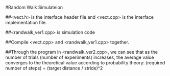#Random Walk Simulateion

##<vect.h> is the interface header file and <vect.cpp> is the interface implementation file.

##<randwalk_ver1.cpp> is simulation code

##Compile <vect.cpp> and <randwalk_ver1.cpp> together.

##Through the program in <randwalk_ver2.cpp>, we can see that as the number of trials (number of experiments) increases, the average value converges to the theoretical value according to probability theory: (required number of steps) = (target distance / stride)^2
